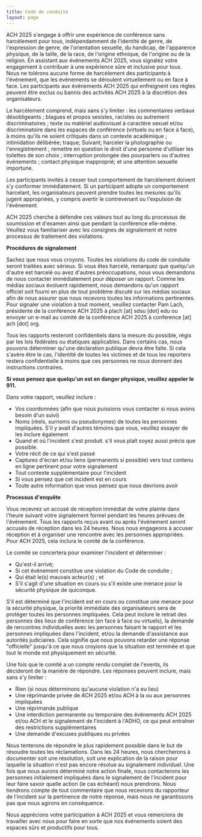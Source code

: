 ```yaml
---
title: Code de conduite
layout: page
---
```


ACH 2025 s'engage à offrir une expérience de conférence sans harcèlement pour tous, indépendamment de l'identité de genre, de l'expression de genre, de l'orientation sexuelle, du handicap, de l'apparence physique, de la taille, de la race, de l'origine ethnique, de l'origine ou de la religion. En assistant aux événements ACH 2025, vous signalez votre engagement à contribuer à une expérience sûre et inclusive pour tous. Nous ne tolérons aucune forme de harcèlement des participants à l'événement, que les événements se déroulent virtuellement ou en face à face. Les participants aux événements ACH 2025 qui enfreignent ces règles peuvent être exclus ou bannis des activités ACH 2025 à la discrétion des organisateurs.

Le harcèlement comprend, mais sans s'y limiter : les commentaires verbaux désobligeants ; blagues et propos sexistes, racistes ou autrement discriminatoires ; texte ou matériel audiovisuel à caractère sexuel et/ou discriminatoire dans les espaces de conférence (virtuels ou en face à face), à moins qu'ils ne soient critiqués dans un contexte académique ; intimidation délibérée; traque; Suivant; harceler la photographie ou l'enregistrement ; remettre en question le droit d'une personne d'utiliser les toilettes de son choix ; interruption prolongée des pourparlers ou d'autres événements ; contact physique inapproprié; et une attention sexuelle importune.

Les participants invités à cesser tout comportement de harcèlement doivent s'y conformer immédiatement. Si un participant adopte un comportement harcelant, les organisateurs peuvent prendre toutes les mesures qu'ils jugent appropriées, y compris avertir le contrevenant ou l'expulsion de l'événement.

ACH 2025 cherche à défendre ces valeurs tout au long du processus de soumission et d'examen ainsi que pendant la conférence elle-même. Veuillez vous familiariser avec les consignes de signalement et notre processus de traitement des violations.

**Procédures de signalement**

Sachez que nous vous croyons. Toutes les violations du code de conduite seront traitées avec sérieux. Si vous êtes harcelé, remarquez que quelqu'un d'autre est harcelé ou avez d'autres préoccupations, nous vous demandons de nous contacter immédiatement pour déposer un rapport. Comme les médias sociaux évoluent rapidement, nous demandons qu'un rapport officiel soit fourni en plus de tout problème discuté sur les médias sociaux afin de nous assurer que nous recevons toutes les informations pertinentes. Pour signaler une violation à tout moment, veuillez contacter Pam Lach, présidente de la conférence ACH 2025 à plach \[at] sdsu \[dot] edu ou envoyer un e-mail au comité de la conférence ACH 2025 à conference \[at] ach \[dot] org.

Tous les rapports resteront confidentiels dans la mesure du possible, régis par les lois fédérales ou étatiques applicables. Dans certains cas, nous pouvons déterminer qu'une déclaration publique devra être faite. Si cela s'avère être le cas, l'identité de toutes les victimes et de tous les reporters restera confidentielle à moins que ces personnes ne nous donnent des instructions contraires.

**Si vous pensez que quelqu'un est en danger physique, veuillez appeler le 911.**

Dans votre rapport, veuillez inclure :

* Vos coordonnées (afin que nous puissions vous contacter si nous avons besoin d'un suivi)
* Noms (réels, surnoms ou pseudonymes) de toutes les personnes impliquées. S'il y avait d'autres témoins que vous, veuillez essayer de les inclure également
* Quand et où l'incident s'est produit. s'il vous plaît soyez aussi précis que possible.
* Votre récit de ce qui s'est passé
* Captures d'écran et/ou liens (permanents si possible) vers tout contenu en ligne pertinent pour votre signalement
* Tout contexte supplémentaire pour l'incident
* Si vous pensez que cet incident est en cours
* Toute autre information que vous pensez que nous devrions avoir

**Processus d'enquête**

Vous recevrez un accusé de réception immédiat de votre plainte dans l'heure suivant votre signalement formel pendant les heures prévues de l'événement. Tous les rapports reçus avant ou après l'événement seront accusés de réception dans les 24 heures. Nous nous engageons à accuser réception et à organiser une rencontre avec les personnes appropriées. Pour ACH 2025, cela inclura le comité de la conférence.

Le comité se concertera pour examiner l'incident et déterminer :

* Qu'est-il arrivé;
* Si cet événement constitue une violation du Code de conduite ;
* Qui était le(s) mauvais acteur(s) ; et
* S'il s'agit d'une situation en cours ou s'il existe une menace pour la sécurité physique de quiconque.

S'il est déterminé que l'incident est en cours ou constitue une menace pour la sécurité physique, la priorité immédiate des organisateurs sera de protéger toutes les personnes impliquées. Cela peut inclure le retrait des personnes des lieux de conférence (en face à face ou virtuels), la demande de rencontres individuelles avec les personnes faisant le rapport et les personnes impliquées dans l'incident, et/ou la demande d'assistance aux autorités judiciaires. Cela signifie que nous pouvons retarder une réponse "officielle" jusqu'à ce que nous croyions que la situation est terminée et que tout le monde est physiquement en sécurité.

Une fois que le comité a un compte rendu complet de l'events, ils décideront de la manière de répondre. Les réponses peuvent inclure, mais sans s'y limiter :

* Rien (si nous déterminons qu'aucune violation n'a eu lieu)
* Une réprimande privée de ACH 2025 et/ou ACH à la ou aux personnes impliquées
* Une réprimande publique
* Une interdiction permanente ou temporaire des événements ACH 2025 et/ou ACH et le signalement de l'incident à l'ADHO, ce qui peut entraîner des restrictions supplémentaires
* Une demande d'excuses publiques ou privées

Nous tenterons de répondre le plus rapidement possible dans le but de résoudre toutes les réclamations. Dans les 24 heures, nous chercherons à documenter soit une résolution, soit une explication de la raison pour laquelle la situation n'est pas encore résolue au signalement individuel. Une fois que nous aurons déterminé notre action finale, nous contacterons les personnes initialement impliquées dans le signalement de l'incident pour leur faire savoir quelle action (le cas échéant) nous prendrons. Nous tiendrons compte de tout commentaire que nous recevrons du rapporteur de l'incident sur la pertinence de notre réponse, mais nous ne garantissons pas que nous agirons en conséquence.

Nous apprécions votre participation à ACH 2025 et vous remercions de travailler avec nous pour faire en sorte que nos événements soient des espaces sûrs et productifs pour tous.


